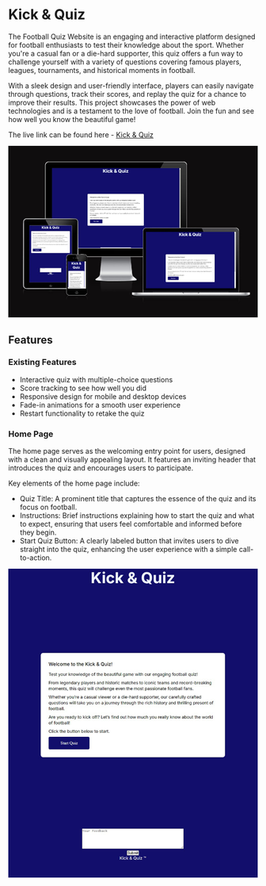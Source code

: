 # Kick & Quiz

The Football Quiz Website is an engaging and interactive platform designed for football enthusiasts to test their knowledge about the sport. Whether you're a casual fan or a die-hard supporter, this quiz offers a fun way to challenge yourself with a variety of questions covering famous players, leagues, tournaments, and historical moments in football.

With a sleek design and user-friendly interface, players can easily navigate through questions, track their scores, and replay the quiz for a chance to improve their results. This project showcases the power of web technologies and is a testament to the love of football. Join the fun and see how well you know the beautiful game!

The live link can be found here - [Kick & Quiz](https://esteban-jr.github.io/Kick-Quiz/)

![Kick & Quiz Am I Responsive Image](./assets/images/responsive.png)

## Features

### Existing Features

- Interactive quiz with multiple-choice questions
- Score tracking to see how well you did
- Responsive design for mobile and desktop devices
- Fade-in animations for a smooth user experience
- Restart functionality to retake the quiz

### Home Page

The home page serves as the welcoming entry point for users, designed with a clean and visually appealing layout. It features an inviting header that introduces the quiz and encourages users to participate.

Key elements of the home page include:
- Quiz Title: A prominent title that captures the essence of the quiz and its focus on football.
- Instructions: Brief instructions explaining how to start the quiz and what to expect, ensuring that users feel comfortable and informed before they begin.
- Start Quiz Button: A clearly labeled button that invites users to dive straight into the quiz, enhancing the user experience with a simple call-to-action.

![Kick & Quiz Home Page](./assets/images/home_page.png)
